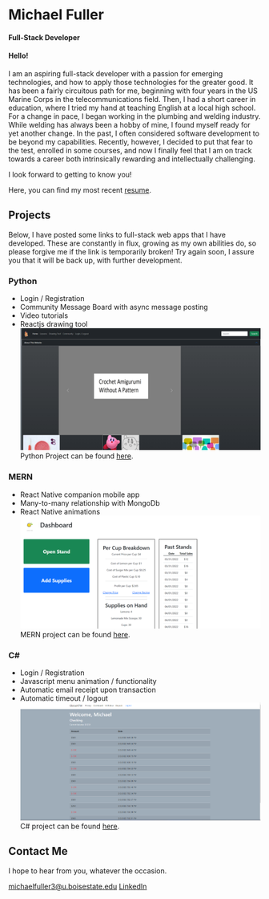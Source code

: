 # Michael Fuller
#### Full-Stack Developer

#### Hello!
I am an aspiring full-stack developer with a passion for emerging technologies, and how to apply those technologies for the greater good.
It has been a fairly circuitous path for me, beginning with four years in the US Marine Corps in the telecommunications field. Then, I had a short career in education, where I tried my hand at teaching English at a local high school. For a change in pace, I began working in the plumbing and welding industry. While welding has always been a hobby of mine, I found myself ready for yet another change. In the past, I often considered software development to be beyond my capabilities. Recently, however, I decided to put that fear to the test, enrolled in some courses, and now I finally feel that I am on track towards a career both intrinsically rewarding and intellectually challenging. 

I look forward to getting to know you!

Here, you can find my most recent [resume](./assets/updatedResume.docx).


## Projects
Below, I have posted some links to full-stack web apps that I have developed. These are constantly in flux, growing as my own abilities do, so please forgive me if the link is temporarily broken! Try again soon, I assure you that it will be back up, with further development. 

### Python
* Login / Registration
* Community Message Board with async message posting
* Video tutorials
* Reactjs drawing tool
![crochetProject](./assets/crochet.png)
Python Project can be found [here](http://ec2-18-233-169-51.compute-1.amazonaws.com/).


### MERN
* React Native companion mobile app
* Many-to-many relationship with MongoDb
* React Native animations
![Reactjs](./assets/lemonMade.png)
MERN project can be found [here](http://ec2-54-234-163-175.compute-1.amazonaws.com/).


### C#
* Login / Registration
* Javascript menu animation / functionality
* Automatic email receipt upon transaction
* Automatic timeout / logout
![cSharp](./assets/globalATM.png)
C# project can be found [here](http://ec2-3-89-75-4.compute-1.amazonaws.com/).


## Contact Me

I hope to hear from you, whatever the occasion.

michaelfuller3@u.boisestate.edu
[LinkedIn](https://www.linkedin.com/in/michael-fuller-486b211b8/)
